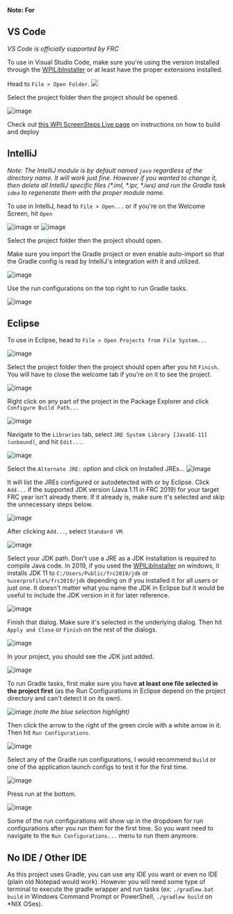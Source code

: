 **Note: For**

VS Code
---
*VS Code is officially supported by FRC*

To use in Visual Studio Code, make sure you're using the version installed through the [WPILibInstaller](https://github.com/wpilibsuite/allwpilib/releases) or at least have the proper extensions installed. 

Head to `File > Open Folder`.
![](https://user-images.githubusercontent.com/9660418/50732000-cefb6980-1136-11e9-8296-249496dd2332.png) 

Select the project folder then the project should be opened.

![image](https://user-images.githubusercontent.com/9660418/50732149-45e63180-113a-11e9-9e25-19046b57b697.png)


Check out [this WPI ScreenSteps Live page](https://wpilib.screenstepslive.com/s/currentCS/m/java/l/1027063-building-and-deploying-to-a-roborio) on instructions on how to build and deploy

IntelliJ
---
*Note: The IntelliJ module is by default named `java` regardless of the directory name. It will work just fine. However if you wanted to change it, then delete all IntelliJ specific files (\*.iml, \*.ipr, \*.iws) and run the Gradle task `idea` to regenerate them with the proper module name.*

To use in IntelliJ, head to `File > Open...` or if you're on the Welcome Screen, hit `Open`

![image](https://user-images.githubusercontent.com/9660418/50732085-f5220900-1138-11e9-9988-7b07be0883dc.png)
or
![image](https://user-images.githubusercontent.com/9660418/50732101-4631fd00-1139-11e9-9bd8-f1abb84380cf.png)


Select the project folder then the project should open.

Make sure you import the Gradle project or even enable auto-import so that the Gradle config is read by IntelliJ's integration with it and utilized.

![image](https://user-images.githubusercontent.com/9660418/50732169-c86ef100-113a-11e9-8642-5d9f975b48c9.png)

Use the run configurations on the top right to run Gradle tasks.

![image](https://user-images.githubusercontent.com/9660418/50732180-02d88e00-113b-11e9-8a70-19a4a12178bd.png)

Eclipse
---
To use in Eclipse, head to `File > Open Projects from File System...`

![image](https://user-images.githubusercontent.com/9660418/50732199-6c589c80-113b-11e9-86ce-0b9d8fa1174e.png)

Select the project folder then the project should open after you hit `Finish`. You will have to close the welcome tab if you're on it to see the project.

![image](https://user-images.githubusercontent.com/9660418/50732208-a9bd2a00-113b-11e9-8fbb-c52db4e99208.png)

Right click on any part of the project in the Package Explorer and click `Configure Build Path...`

![image](https://user-images.githubusercontent.com/9660418/50732211-c48f9e80-113b-11e9-946d-d4998a5bb1a7.png)

Navigate to the `Libraries` tab, select `JRE System Library [JavaSE-11](unbound)`, and hit `Edit...`.

![image](https://user-images.githubusercontent.com/9660418/50732220-f4d73d00-113b-11e9-9834-1959f4c347f3.png)

Select the `Alternate JRE:` option and click on Installed JREs... 
![image](https://user-images.githubusercontent.com/9660418/50732227-1afcdd00-113c-11e9-82f0-a59e23de22a9.png)

It will list the JREs configured or autodetected with or by Eclipse. Click `Add...` if the supported JDK version (Java 1.11 in FRC 2019) for your target FRC year isn't already there. If it already is, make sure it's selected and skip the unnecessary steps below.

![image](https://user-images.githubusercontent.com/9660418/50732231-3667e800-113c-11e9-9414-4a2d5f592e8b.png)

After clicking `Add...`, select `Standard VM`.

![image](https://user-images.githubusercontent.com/9660418/50732236-6911e080-113c-11e9-9e65-71184126a9b5.png)

Select your JDK path. Don't use a JRE as a JDK installation is required to compile Java code. In 2019, if you used the [WPILibInstaller](https://github.com/wpilibsuite/allwpilib/releases) on windows, it installs JDK 11 to `C:/Users/Public/frc2019/jdk` or `%userprofile%/frc2019/jdk` depending on if you installed it for all users or just one. It doesn't matter what you name the JDK in Eclipse but it would be useful to include the JDK version in it for later reference.

![image](https://user-images.githubusercontent.com/9660418/50732254-fb19e900-113c-11e9-8de2-00e69d39cde0.png)

Finish that dialog. Make sure it's selected in the underlying dialog. Then hit `Apply and Close` or `Finish` on the rest of the dialogs.

![image](https://user-images.githubusercontent.com/9660418/50732265-23a1e300-113d-11e9-89de-f1d411b920c8.png)

In your project, you should see the JDK just added.

![image](https://user-images.githubusercontent.com/9660418/50732274-47fdbf80-113d-11e9-8fea-152d035b1bcf.png)

To run Gradle tasks, first make sure you have **at least one file selected in the project first** (as the Run Configurations in Eclipse depend on the project directory and can't detect it on its own). 

![image](https://user-images.githubusercontent.com/9660418/50732308-ef7af200-113d-11e9-99d0-fb8a36d21e77.png) *(note the blue selection highlight)*

Then click the arrow to the right of the green circle with a white arrow in it. Then hit `Run Configurations`. 

![image](https://user-images.githubusercontent.com/9660418/50732296-9f039480-113d-11e9-9c1d-29da1ced92d9.png)

Select any of the Gradle run configurations, I would recommend `Build` or one of the application launch configs to test it for the first time.

![image](https://user-images.githubusercontent.com/9660418/50732317-176a5580-113e-11e9-8479-fae4cf9f7b9e.png)

Press run at the bottom.

![image](https://user-images.githubusercontent.com/9660418/50732319-25b87180-113e-11e9-9ab8-e707d793a31c.png)

Some of the run configurations will show up in the dropdown for run configurations after you run them for the first time. So you want need to navigate to the `Run Configurations...` menu to run them anymore.

No IDE / Other IDE
---
As this project uses Gradle, you can use any IDE you want or even no IDE (plain old Notepad would work). However you will need some type of terminal to execute the gradle wrapper and run tasks (ex: `./gradlew.bat build` in Windows Command Prompt or PowerShell, `./gradlew build` on *NIX OSes).
